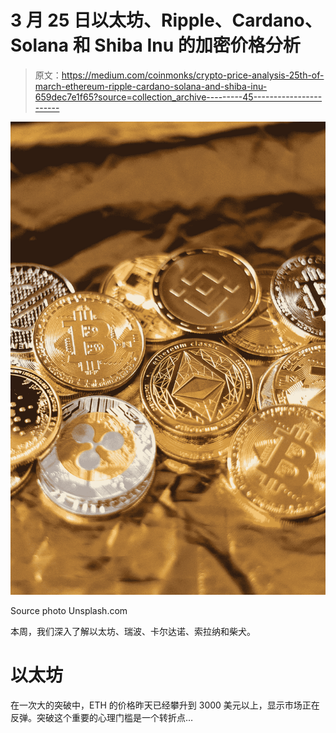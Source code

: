 # 3 月 25 日以太坊、Ripple、Cardano、Solana 和 Shiba Inu 的加密价格分析

> 原文：<https://medium.com/coinmonks/crypto-price-analysis-25th-of-march-ethereum-ripple-cardano-solana-and-shiba-inu-659dec7e1f65?source=collection_archive---------45----------------------->

![](img/ef4e2c108361c0f0a03d32a15e7de6da.png)

Source photo Unsplash.com

本周，我们深入了解以太坊、瑞波、卡尔达诺、索拉纳和柴犬。

# 以太坊

在一次大的突破中，ETH 的价格昨天已经攀升到 3000 美元以上，显示市场正在反弹。突破这个重要的心理门槛是一个转折点…